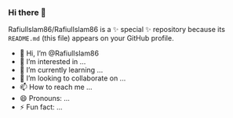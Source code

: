 ### Hi there 👋

RafiulIslam86/RafiulIslam86 is a ✨ special ✨ repository because its `README.md` (this file) appears on your GitHub profile.

- 👋 Hi, I’m @RafiulIslam86
- 👀 I’m interested in ...
- 🌱 I’m currently learning ...
- 💞️ I’m looking to collaborate on ...
- 📫 How to reach me ...
- 😄 Pronouns: ...
- ⚡ Fun fact: ...








 








